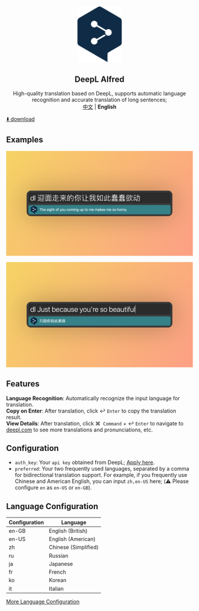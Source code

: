 <p align="center">
    <div align="center"><img src="https://github.com/daylenjeez/deepl-alfred/blob/main/img/deepl-logo.svg" width=120  /></div>
    <h2 align="center">DeepL Alfred</h2>
    <div align="center">High-quality translation based on DeepL, supports automatic language recognition and accurate translation of long sentences;</div>
    <div align="center"><a href="README.md">中文</a> | <strong>English</strong></div>
</p>

[⬇️ download](https://github.com/daylenjeez/deepl-alfred/blob/main/deepL.alfredworkflow)
## Examples
![zhToEn](https://github.com/daylenjeez/deepl-alfred/blob/main/img/zh-en.png)

![enToZh](https://github.com/daylenjeez/deepl-alfred/blob/main/img/en-zh.png)

## Features
**Language Recognition**: Automatically recognize the input language for translation.               
**Copy on Enter**: After translation, click ↩︎ `Enter` to copy the translation result.                
**View Details**: After translation, click ⌘`` Command`` + ↩︎ ``Enter`` to navigate to [deepl.com](https://deepl.com) to see more translations and pronunciations, etc.

## Configuration
- ``auth_key``: Your ``api key`` obtained from DeepL; [Apply here](https://www.deepl.com/zh/account/summary/generate-new-api-key).
- ``preferred``: Your two frequently used languages, separated by a comma for bidirectional translation support. For example, if you frequently use Chinese and American English, you can input `zh,en-US` here; (⚠️ Please configure ``en`` as ``en-US`` or ``en-GB``).



## Language Configuration
| Configuration | Language |
| ---- | ---- |
| en-GB | English (British) |
| en-US | English (American) |
| zh | Chinese (Simplified) |
| ru | Russian |
| ja | Japanese |
| fr | French |
| ko | Korean |
| it | Italian |

[More Language Configuration](https://www.deepl.com/zh/docs-api/translate-text/translate-text)






